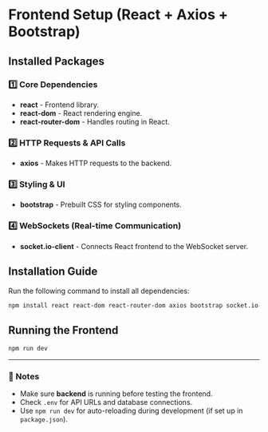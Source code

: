 
# Frontend Setup (React + Axios + Bootstrap)

## Installed Packages

### 1️⃣ Core Dependencies

- **react** - Frontend library.
- **react-dom** - React rendering engine.
- **react-router-dom** - Handles routing in React.

### 2️⃣ HTTP Requests & API Calls

- **axios** - Makes HTTP requests to the backend.

### 3️⃣ Styling & UI

- **bootstrap** - Prebuilt CSS for styling components.

### 4️⃣ WebSockets (Real-time Communication)

- **socket.io-client** - Connects React frontend to the WebSocket server.

## Installation Guide

Run the following command to install all dependencies:

```sh
npm install react react-dom react-router-dom axios bootstrap socket.io-client
```

## Running the Frontend

```sh
npm run dev
```

---

### 🚀 Notes

- Make sure **backend** is running before testing the frontend.
- Check `.env` for API URLs and database connections.
- Use `npm run dev` for auto-reloading during development (if set up in `package.json`).

